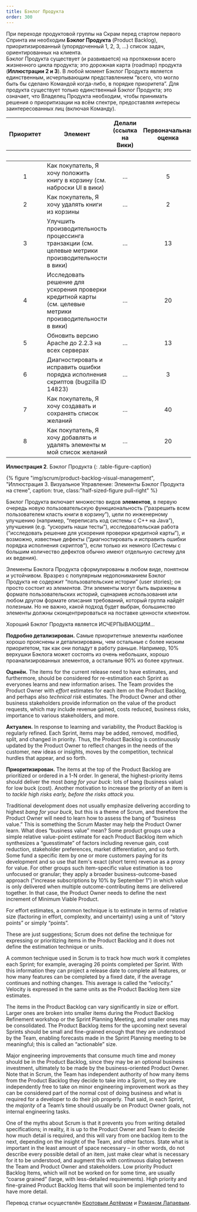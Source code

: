 ```yaml
---
title: Бэклог Продукта
order: 300
---
```


При переходе продуктовой группы на Скрам перед стартом первого Спринта им необходим **Бэклог Продукта** (Product Backlog), приоритизированный (упорядоченный 1, 2, 3, ...) список задач, ориентированных на клиента.  
Бэклог Продукта существует (и развивается) на протяжении всего жизненного цикла продукта; это дорожная карта (roadmap) продукта (**Иллюстрации 2 и 3**). В любой момент Бэклог Продукта является единственным, исчерпывающим представлением “всего, что могло быть бы сделано Командой когда-либо, в порядке приоритета”. Для продукта существует только единственный Бэклог Продукта; это означает, что Владелец Продукта необходим, чтобы принимать решения о приоритизации на всём спектре, предоставляя интересы заинтересованных лиц (включая Команду).

<table class="grid_table_with_header">
  <thead>
    <tr>
      <th style="text-align: center">Приоритет</th>
      <th style="text-align: center">Элемент</th>
      <th style="text-align: center">Делали (ссылка на Вики)</th>
      <th style="text-align: center">Первоначальная оценка</th>
      <th colspan="6" style="text-align: center">Оценка в Спринте</th>
    </tr>
    <tr>
      <th></th><th></th><th></th><th></th>
      <th style="text-align: center">1</th>
      <th style="text-align: center">2</th>
      <th style="text-align: center">3</th>
      <th style="text-align: center">4</th>
      <th style="text-align: center">5</th>
      <th style="text-align: center">6</th>
    </tr>
  </thead>
  <tbody>
    <tr>
      <td style="text-align: center">1</td>
      <td>Как покупатель, Я хочу положить книгу в корзину (см. наброски UI в вики)</td>
      <td style="text-align: center">…</td>
      <td style="text-align: center">5</td>
      <td></td><td></td><td></td><td></td><td></td><td></td>
    </tr>
    <tr>
      <td style="text-align: center">2</td>
      <td>Как покупатель, Я хочу удалять книги из корзины</td>
      <td style="text-align: center">…</td>
      <td style="text-align: center">2</td>
      <td></td><td></td><td></td><td></td><td></td><td></td>
    </tr>
    <tr>
      <td style="text-align: center">3</td>
      <td>Улучшить производительность процессинга транзакции (см. целевые метрики производительности в вики)</td>
      <td style="text-align: center">…</td>
      <td style="text-align: center">13</td>
      <td></td><td></td><td></td><td></td><td></td><td></td>
    </tr>
    <tr>
      <td style="text-align: center">4</td>
      <td>Исследовать решение для ускорения проверки кредитной карты (см. целевые метрики производительности в вики)</td>
      <td style="text-align: center">…</td>
      <td style="text-align: center">20</td>
      <td></td><td></td><td></td><td></td><td></td><td></td>
    </tr>
    <tr>
      <td style="text-align: center">5</td>
      <td>Обновить версию Apache до 2.2.3 на всех серверах</td>
      <td style="text-align: center">…</td>
      <td style="text-align: center">13</td>
      <td></td><td></td><td></td><td></td><td></td><td></td>
    </tr>
    <tr>
      <td style="text-align: center">6</td>
      <td>Диагностировать и исправить ошибки порядка исполнения скриптов (bugzilla ID 14823)</td>
      <td style="text-align: center">…</td>
      <td style="text-align: center">3</td>
      <td></td><td></td><td></td><td></td><td></td><td></td>
    </tr>
    <tr>
      <td style="text-align: center">7</td>
      <td>Как покупатель, Я хочу создавать и сохранять список желаний</td>
      <td style="text-align: center">…</td>
      <td style="text-align: center">40</td>
      <td></td><td></td><td></td><td></td><td></td><td></td>
    </tr>
    <tr>
      <td style="text-align: center">8</td>
      <td>Как покупатель, Я хочу добавлять и удалять элементы м мой список желаний</td>
      <td style="text-align: center">…</td>
      <td style="text-align: center">20</td>
      <td></td><td></td><td></td><td></td><td></td><td></td>
    </tr>
  </tbody>
</table>

**Иллюстрация 2**. Бэклог Продукта
{: .table-figure-caption}

<div>
  {% figure "img/scrum/product-backlog-visual-management", "Иллюстрация 3. Визуальное Управление: Элементы Бэклог Продукта на стене", caption: true,  class:"half-sized-figure pull-right" %}
</div>

Бэклог Продукта включает множество видов **элементов**, в первую очередь новую пользовательскую функциональность (“разрешить всем пользователем класть книги в корзину”), цели по инженерному улучшению (например, “переписать код системы с C++ на Java”), улучшения (e.g. “ускорить наши тесты”), исследовательская работа (“исследовать решение для ускорения проверки кредитной карты”), и возможно, известные дефекты (“диагностировать и исправить ошибки порядка исполнения скриптов”), если только их немного (Системы с большим количество дефектов обычно имеют отдельную систему для их ведения).

Элементы Бэклога Продукта сформулированы в любом виде, понятном и устойчивом. Вразрез с популярным недопониманием Бэклог Продукта не содержит “пользовательские истории” (user stories); он просто состоит из *элементов*. Эти элементы могут быть выражены в формате пользовательских историй, сценариев использования или любом другом формате описания требований, который группа найдёт полезным. Но не важно, какой подход будет выбран, большинство элементы должны сконцентрироваться на поставке ценности клиентом.

Хороший Бэклог Продукта является ИСЧЕРПЫВАЮЩИМ...

**Подробно детализирован.** Самые приоритетные элементы наиболее хорошо прояснены и детализированы, чем остальные с более низким приоритетом, так как они попадут в работу раньше. Например, 10% верхушки Бэклога может состоять из очень небольших, хорошо проанализированных элементов, а остальные 90% из более крупных.

**Оценён.** The items for the current release need to have estimates, and furthermore, should be considered for re-estimation each Sprint as everyones learns and new information arises. The Team provides the Product Owner with *effort* estimates for each item on the Product Backlog, and perhaps also *technical risk* estimates. The Product Owner and other business stakeholders provide information on the value of the product  requests, which may include revenue gained, costs reduced, business risks, importance to various stakeholders, and more.

**Актуален.** In response to learning and variability, the Product Backlog is regularly refined. Each Sprint, items may be added, removed, modified, split, and changed in priority. Thus, the Product Backlog is continuously updated by the Product Owner to reflect changes in the needs of the customer, new ideas or insights, moves by the competition, technical hurdles that appear, and so forth.

**Приоритизирован.** The items at the top of the Product Backlog are prioritized or ordered in a 1-N order. In general, the highest-priority items should deliver the most *bang for your buck*: lots of bang (business value) for low buck (cost). Another motivation to increase the priority of an item is to *tackle high risks early, before the risks attack you.*

Traditional development does not usually emphasize delivering according to highest *bang for your buck*, but this is a theme of Scrum, and therefore the Product Owner will need to learn how to assess the bang of “business value.” This is something the Scrum Master may help the Product Owner learn. What does “business value” mean? Some product groups use a simple relative value-point estimate for each Product Backlog item which synthesizes a “guesstimate” of factors including revenue gain, cost reduction, stakeholder preferences, market differentiation, and so forth. Some fund a specific item by one or more customers paying for its development and so use that item's exact (short term) revenue as a proxy for value. For other groups such item-specific value estimation is too unfocused or granular; they apply a broader business-outcome-based approach ("increase subscriptions by 10% by September 1") in which value is only delivered when multiple outcome-contributing items are delivered together. In that case, the Product Owner needs to define the next increment of Minimum Viable Product.

For effort estimates, a common technique is to estimate in terms of relative size (factoring in effort, complexity, and uncertainty) using a unit of “story points” or simply “points”.

These are just suggestions; Scrum does not define the technique for expressing or prioritizing items in the Product Backlog and it does not define the estimation technique or units.

A common technique used in Scrum is to track how much work it completes each Sprint; for example, averaging 26 points completed per Sprint. With this information they can project a release date to complete all features, or how many features can be completed by a fixed date, if the average continues and nothing changes.  This average is called the “velocity.” Velocity is expressed in the same units as the Product Backlog item size estimates.

The items in the Product Backlog can vary significantly in size or effort. Larger ones are broken into smaller items during the Product Backlog Refinement workshop or the Sprint Planning Meeting, and smaller ones may be consolidated. The Product Backlog items for the upcoming next several Sprints should be small and fine-grained enough that they are understood by the Team, enabling forecasts made in the Sprint Planning meeting to be meaningful; this is called an “actionable” size.

Major engineering improvements that consume much time and money should be in the Product Backlog, since they may be an optional business investment, ultimately to be made by the business-oriented Product Owner. Note that in Scrum, the Team has independent authority of how many items from the Product Backlog they decide to take into a Sprint, so they are independently free to take on minor engineering improvement work as they can be considered part of the normal cost of doing business and what is required for a developer to do their job properly. That said, in each Sprint, the *majority* of a Team’s time should usually be on Product Owner goals, not internal engineering tasks.

One of the myths about Scrum is that it prevents you from writing detailed specifications; in reality, it is up to the Product Owner and Team to decide how much detail is required, and this will vary from one backlog item to the next, depending on the insight of the Team, and other factors. State what is important in the least amount of space necessary – in other words, do not describe every possible detail of an item, just make clear what is necessary for it to be understood, and augment this with continuous dialog between the Team and Product Owner and stakeholders. Low priority Product Backlog Items, which will not be worked on for some time, are usually “coarse grained” (large, with less-detailed requirements). High priority and fine-grained Product Backlog Items that will soon be implemented tend to have more detail.

Перевод статьи осуществлён [Кротовым Артёмом](https://www.facebook.com/artem.v.krotov) и [Романом Лапаевым](https://www.linkedin.com/in/romanlapaev).
